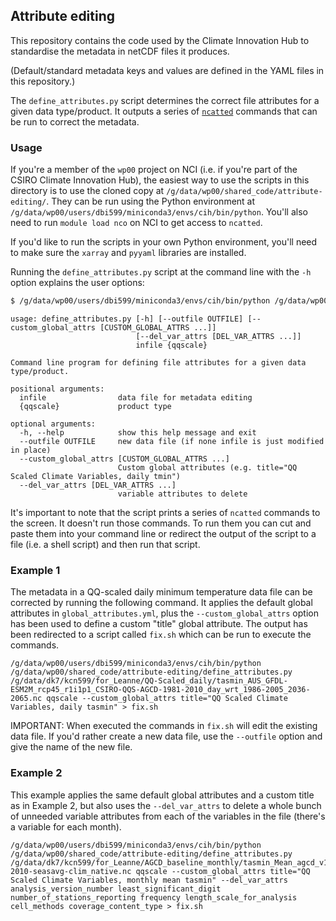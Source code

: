 ## Attribute editing

This repository contains the code used by the Climate Innovation Hub to standardise
the metadata in netCDF files it produces.

(Default/standard metadata keys and values are defined in the YAML files in this repository.)

The `define_attributes.py` script determines the correct file attributes for a given data type/product. 
It outputs a series of [`ncatted`](https://nco.sourceforge.net/nco.html#ncatted-netCDF-Attribute-Editor)
commands that can be run to correct the metadata.

### Usage
 
If you're a member of the `wp00` project on NCI
(i.e. if you're part of the CSIRO Climate Innovation Hub),
the easiest way to use the scripts in this directory is to use the cloned copy at `/g/data/wp00/shared_code/attribute-editing/`.
They can be run using the Python environment at `/g/data/wp00/users/dbi599/miniconda3/envs/cih/bin/python`.
You'll also need to run `module load nco` on NCI to get access to `ncatted`.

If you'd like to run the scripts in your own Python environment,
you'll need to make sure the `xarray` and `pyyaml` libraries are installed.

Running the `define_attributes.py` script at the command line with the `-h` option explains the user options:

```bash
$ /g/data/wp00/users/dbi599/miniconda3/envs/cih/bin/python /g/data/wp00/shared_code/attribute-editing/define_attributes.py -h
```

```
usage: define_attributes.py [-h] [--outfile OUTFILE] [--custom_global_attrs [CUSTOM_GLOBAL_ATTRS ...]]
                            [--del_var_attrs [DEL_VAR_ATTRS ...]]
                            infile {qqscale}

Command line program for defining file attributes for a given data type/product.

positional arguments:
  infile                data file for metadata editing
  {qqscale}             product type

optional arguments:
  -h, --help            show this help message and exit
  --outfile OUTFILE     new data file (if none infile is just modified in place)
  --custom_global_attrs [CUSTOM_GLOBAL_ATTRS ...]
                        Custom global attributes (e.g. title="QQ Scaled Climate Variables, daily tmin")
  --del_var_attrs [DEL_VAR_ATTRS ...]
                        variable attributes to delete
```

It's important to note that the script prints a series of `ncatted` commands to the screen.
It doesn't run those commands.
To run them you can cut and paste them into your command line or redirect the output of the script
to a file (i.e. a shell script) and then run that script.


### Example 1

The metadata in a QQ-scaled daily minimum temperature data file can be corrected by running the following command.
It applies the default global attributes in `global_attributes.yml`,
plus the `--custom_global_attrs` option has been used to define a custom "title" global attribute.
The output has been redirected to a script called `fix.sh` which can be run to execute the commands.

```
/g/data/wp00/users/dbi599/miniconda3/envs/cih/bin/python /g/data/wp00/shared_code/attribute-editing/define_attributes.py /g/data/dk7/kcn599/for_Leanne/QQ-Scaled_daily/tasmin_AUS_GFDL-ESM2M_rcp45_r1i1p1_CSIRO-QQS-AGCD-1981-2010_day_wrt_1986-2005_2036-2065.nc qqscale --custom_global_attrs title="QQ Scaled Climate Variables, daily tasmin" > fix.sh
```

IMPORTANT: When executed the commands in `fix.sh` will edit the existing data file.
If you'd rather create a new data file, use the `--outfile` option and give the name of the new file.


### Example 2

This example applies the same default global attributes and a custom title as in Example 2,
but also uses the `--del_var_attrs` to delete a whole bunch of unneeded variable attributes
from each of the variables in the file (there's a variable for each month).

```
/g/data/wp00/users/dbi599/miniconda3/envs/cih/bin/python /g/data/wp00/shared_code/attribute-editing/define_attributes.py /g/data/dk7/kcn599/for_Leanne/AGCD_baseline_monthly/tasmin_Mean_agcd_v1_1981-2010-seasavg-clim_native.nc qqscale --custom_global_attrs title="QQ Scaled Climate Variables, monthly mean tasmin" --del_var_attrs analysis_version_number least_significant_digit number_of_stations_reporting frequency length_scale_for_analysis cell_methods coverage_content_type > fix.sh
```

